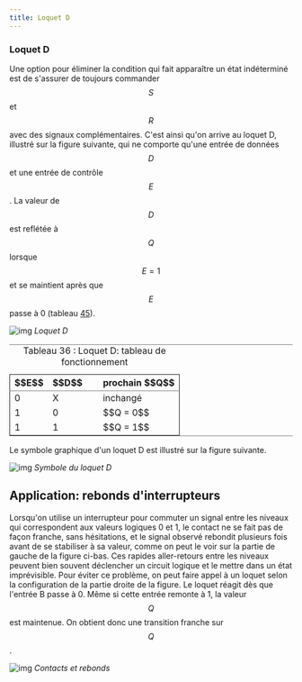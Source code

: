 ```yaml
---
title: Loquet D
---
```


### Loquet D

Une option pour éliminer la condition qui fait apparaître un état
indéterminé est de s'assurer de toujours commander $$S$$ et $$R $$
avec des signaux complémentaires. C'est ainsi qu'on arrive au loquet
D, illustré sur la figure suivante, qui ne comporte qu'une entrée de
données $$D$$ et une entrée de contrôle $$E$$. La valeur de $$D$$ est
reflétée à $$Q$$ lorsque $$E=1$$ et se maintient après que $$E$$ passe
à 0 (tableau [45](#org5107763)).

![img]({{site.baseurl}}/img/Dlatch.svg "Loquet D")
*Loquet D*

<table id="org5107763" border="2" cellspacing="0" cellpadding="6" rules="groups" frame="hsides">
<caption class="t-above"><span class="table-number">Tableau 36 :</span> Loquet D: tableau de fonctionnement</caption>

<colgroup>
<col  class="org-right" />

<col  class="org-right" />

<col  class="org-left" />

<col  class="org-left" />
</colgroup>
<thead>
<tr>
<th scope="col" class="org-right">$$E$$</th>
<th scope="col" class="org-right">$$D$$</th>
<th scope="col" class="org-left">&#xa0;</th>
<th scope="col" class="org-left">prochain $$Q$$</th>
</tr>
</thead>

<tbody>
<tr>
<td class="org-right">0</td>
<td class="org-right">X</td>
<td class="org-left">&#xa0;</td>
<td class="org-left">inchangé</td>
</tr>


<tr>
<td class="org-right">1</td>
<td class="org-right">0</td>
<td class="org-left">&#xa0;</td>
<td class="org-left">$$Q = 0$$</td>
</tr>


<tr>
<td class="org-right">1</td>
<td class="org-right">1</td>
<td class="org-left">&#xa0;</td>
<td class="org-left">$$Q = 1$$</td>
</tr>
</tbody>
</table>

Le symbole graphique d'un loquet D est illustré sur la figure suivante.

![img]({{site.baseurl}}/img/schema_latchD.svg "Symbole du loquet D")
*Symbole du loquet D*


## Application: rebonds d'interrupteurs

Lorsqu'on utilise un interrupteur pour commuter un signal entre les
niveaux qui correspondent aux valeurs logiques 0 et 1, le contact ne
se fait pas de façon franche, sans hésitations, et le signal observé
rebondit plusieurs fois avant de se stabiliser à sa valeur, comme on
peut le voir sur la partie de gauche de la figure ci-bas. Ces
rapides aller-retours entre les niveaux peuvent bien souvent
déclencher un circuit logique et le mettre dans un état
imprévisible. Pour éviter ce problème, on peut faire appel à un loquet
selon la configuration de la partie droite de la figure. Le loquet
réagit dès que l'entrée B passe à 0. Même si cette entrée remonte à 1,
la valeur $$Q$$ est maintenue. On obtient donc une transition franche sur
$$Q$$.

![img]({{site.baseurl}}/img/debounce.svg "Contacts et rebonds")
*Contacts et rebonds*
